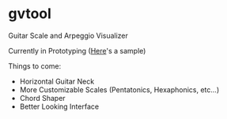 gvtool
======

Guitar Scale and Arpeggio Visualizer

Currently in Prototyping (<a href="http://htmlpreview.github.io/?https://github.com/mylez/gvtool/blob/master/index.html">Here</a>'s a sample)

Things to come:
* Horizontal Guitar Neck
* More Customizable Scales (Pentatonics, Hexaphonics, etc...)
* Chord Shaper
* Better Looking Interface
